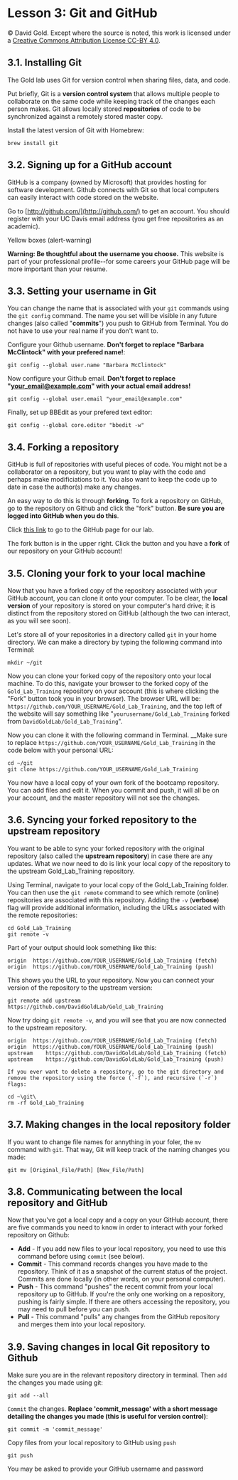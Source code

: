 <!-- #region -->
# Lesson 3: Git and GitHub

© David Gold. Except where the source is noted, this work is licensed under a [Creative Commons Attribution License CC-BY 4.0](https://creativecommons.org/licenses/by/4.0/).

## 3.1. Installing Git

The Gold lab uses Git for version control when sharing files, data, and code.

Put briefly, Git is a __version control system__ that allows multiple people to collaborate on the same code while keeping track of the changes each person makes. Git allows locally stored __repositories__ of code to be synchronized against a remotely stored master copy.

Install the latest version of Git with Homebrew:

```
brew install git
```

## 3.2. Signing up for a GitHub account

GitHub is a company (owned by Microsoft) that provides hosting for software development. Github connects with Git so that local computers can easily interact with code stored on the website.

Go to [http://github.com/](http://github.com/) to get an account. You should register with your UC Davis email address (you get free repositories as an academic).

Yellow boxes (alert-warning)
<div class="alert alert-block alert-warning">
<b>Warning: Be thoughtful about the username you choose.</b> This website is part of your professional profile--for some careers your GitHub page will be more important than your resume.
</div>


## 3.3. Setting your username in Git

You can change the name that is associated with your `git` commands using the `git config` command. The name you set will be visible in any future changes (also called "__commits__") you push to GitHub from Terminal. You do not have to use your real name if you don't want to.

Configure your Github username. __Don't forget to replace "Barbara McClintock" with your prefered name!__:

```
git config --global user.name "Barbara McClintock"
```

Now configure your Github email. __Don't forget to replace "your_email@example.com" with your actual email address!__

```
git config --global user.email "your_email@example.com"
```

Finally, set up BBEdit as your prefered text editor:

```
git config --global core.editor "bbedit -w"
```

## 3.4. Forking a repository

GitHub is full of repositories with useful pieces of code. You might not be a collaborator on a repository, but you want to play with the code and perhaps make modificiations to it. You also want to keep the code up to date in case the author(s) make any changes.

An easy way to do this is through __forking__. To fork a repository on GitHub, go to the repository on Github and click the "fork" button. __Be sure you are logged into GitHub when you do this__. 

Click [this link](https://github.com/DavidGoldLab/Gold_Lab_Training) to go to the GitHub page for our lab.

The fork button is in the upper right. Click the button and you  have a __fork__ of our repository on your GitHub account!

## 3.5. Cloning your fork to your local machine

Now that you have a forked copy of the repository associated with your GitHub account, you can clone it onto your computer. To be clear, the __local version__ of your repository is stored on your computer's hard drive; it is distinct from the repository stored on GitHub (although the two can interact, as you will see soon).

Let's store all of your repositories in a directory called `git` in your home directory. We can make a directory by typing the following command into Terminal:

```
mkdir ~/git
```

Now you can clone your forked copy of the repository onto your local machine. To do this, navigate your browser to the forked copy of the `Gold_Lab_Training` repository on your account (this is where clicking the "Fork" button took you in your browser). The browser URL will be: `https://github.com/YOUR_USERNAME/Gold_Lab_Training`, and the top left of the website will say something like "`yourusername/Gold_Lab_Training` forked from `DavidGoldLab/Gold_Lab_Training`".


Now you can clone it with the following command in Terminal. __Make sure to replace `https://github.com/YOUR_USERNAME/Gold_Lab_Training` in the code below with your personal URL:

```
cd ~/git
git clone https://github.com/YOUR_USERNAME/Gold_Lab_Training
```

You now have a local copy of your own fork of the bootcamp repository. You can add files and edit it. When you commit and push, it will all be on your account, and the master repository will not see the changes.

## 3.6. Syncing your forked repository to the upstream repository

You want to be able to sync your forked repository with the original repository (also called the __upstream repository__) in case there are any updates. What we now need to do is link your local copy of the repository to the upstream Gold_Lab_Training repository.

Using Terminal, navigate to your local copy of the Gold_Lab_Training folder. You can then use the `git remote` command to see which remote (online) repositories are associated with this repository. Adding the `-v` (__verbose__) flag will provide additional information, including the URLs associated with the remote repositories:

```
cd Gold_Lab_Training
git remote -v
```

Part of your output should look something like this:

    origin	https://github.com/YOUR_USERNAME/Gold_Lab_Training (fetch)
    origin	https://github.com/YOUR_USERNAME/Gold_Lab_Training (push)

This shows you the URL to your repository. Now you can connect your version of the repository to the upstream version:

```
git remote add upstream https://github.com/DavidGoldLab/Gold_Lab_Training
```

Now try doing `git remote -v`, and you will see that you are now connected to the upstream repository.

    origin	https://github.com/YOUR_USERNAME/Gold_Lab_Training (fetch)
    origin	https://github.com/YOUR_USERNAME/Gold_Lab_Training (push)
    upstream	https://github.com/DavidGoldLab/Gold_Lab_Training (fetch)
    upstream	https://github.com/DavidGoldLab/Gold_Lab_Training (push)


```{tip}
If you ever want to delete a repository, go to the git directory and remove the repository using the force (`-f`), and recursive (`-r`) flags:

cd ~\git\
rm -rf Gold_Lab_Training
```
    
## 3.7. Making changes in the local repository folder

If you want to change file names for annything in your foler, the  `mv` command with `git`. That way, Git will keep track of the naming changes you made:

    git mv [Original_File/Path] [New_File/Path] 

## 3.8. Communicating between the local repository and GitHub

Now that you've got a local copy and a copy on your GitHub account, there are five commands you need to know in order to interact with your forked repository on Github:

- __Add__ - If you add new files to your local repository, you need to use this command before using `commit` (see below).
- __Commit__ - This command records changes you have made to the repository. Think of it as a snapshot of the current status of the project. Commits are done locally (in other words, on your personal computer).
- __Push__ - This command "pushes" the recent commit from your local repository up to GitHub. If you're the only one working on a repository, pushing is fairly simple. If there are others accessing the repository, you may need to pull before you can push.
- __Pull__ - This command "pulls" any changes from the GitHub repository and merges them into your local repository.

## 3.9. Saving changes in local Git repository to Github

Make sure you are in the relevant repository directory in terminal. Then `add` the changes you made using git:

```
git add --all
```

`Commit` the changes. __Replace 'commit_message' with a short message detailing the changes you made (this is useful for version control)__:

```
git commit -m 'commit_message'
```

Copy files from your local repository to GitHub using `push`

```
git push
```

You may be asked to provide your GitHub username and password

<!-- #endregion -->
